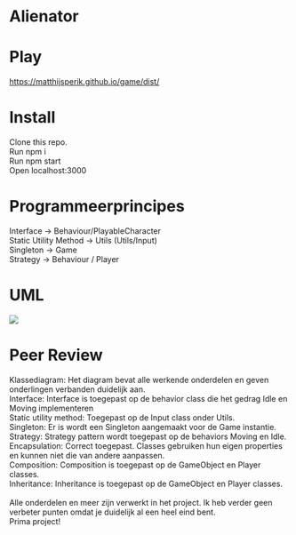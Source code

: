 # Alienator

<h1>Play</h1>
<a target='_blank' href='https://matthijsperik.github.io/game/dist/'>https://matthijsperik.github.io/game/dist/</a>
<h1>Install</h1>
Clone this repo.<br/>
Run npm i <br/>
Run npm start <br/>
Open localhost:3000<br/>

<h1>Programmeerprincipes</h1>
Interface -> Behaviour/PlayableCharacter<br/>
Static Utility Method -> Utils (Utils/Input)<br/>
Singleton -> Game<br/>
Strategy -> Behaviour / Player<br/>

<h1>UML</h1>
<img src="https://www.dropbox.com/s/r6w0xb4rsgdw9wp/Klassen%20Diagram.jpg?dl=1"/>

<h1>Peer Review</h1>
Klassediagram: Het diagram bevat alle werkende onderdelen en geven onderlingen verbanden duidelijk aan.<br />
Interface: Interface is toegepast op de behavior class die het gedrag Idle en Moving implementeren<br />
Static utility method: Toegepast op de Input class onder Utils. <br />
Singleton: Er is wordt een Singleton aangemaakt voor de Game instantie. <br />
Strategy: Strategy pattern wordt toegepast op de behaviors Moving en Idle. <br />
Encapsulation: Correct toegepast. Classes gebruiken hun eigen properties en kunnen niet die van andere aanpassen. <br /> 
Composition: Composition is toegepast op de GameObject en Player classes.<br />
Inheritance: Inheritance is toegepast op de GameObject en Player classes.<br />
<br />
Alle onderdelen en meer zijn verwerkt in het project. Ik heb verder geen verbeter punten omdat je duidelijk al een heel eind bent.<br />
Prima project!